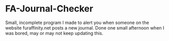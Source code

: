 # FA-Journal-Checker
Small, incomplete program I made to alert you when someone on the website furaffinity.net posts a new journal.
Done one small afternoon when I was bored, may or may not keep updating this.
